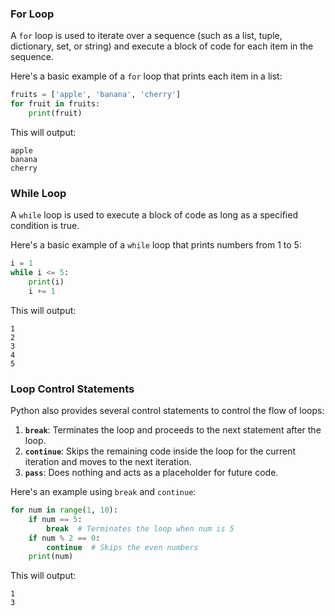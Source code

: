 ### For Loop
A `for` loop is used to iterate over a sequence (such as a list, tuple, dictionary, set, or string) and execute a block of code for each item in the sequence.

Here's a basic example of a `for` loop that prints each item in a list:

```python
fruits = ['apple', 'banana', 'cherry']
for fruit in fruits:
    print(fruit)
```

This will output:
```
apple
banana
cherry
```

### While Loop
A `while` loop is used to execute a block of code as long as a specified condition is true.

Here's a basic example of a `while` loop that prints numbers from 1 to 5:

```python
i = 1
while i <= 5:
    print(i)
    i += 1
```

This will output:
```
1
2
3
4
5
```

### Loop Control Statements
Python also provides several control statements to control the flow of loops:

1. **`break`**: Terminates the loop and proceeds to the next statement after the loop.
2. **`continue`**: Skips the remaining code inside the loop for the current iteration and moves to the next iteration.
3. **`pass`**: Does nothing and acts as a placeholder for future code.

Here's an example using `break` and `continue`:

```python
for num in range(1, 10):
    if num == 5:
        break  # Terminates the loop when num is 5
    if num % 2 == 0:
        continue  # Skips the even numbers
    print(num)
```

This will output:
```
1
3
```